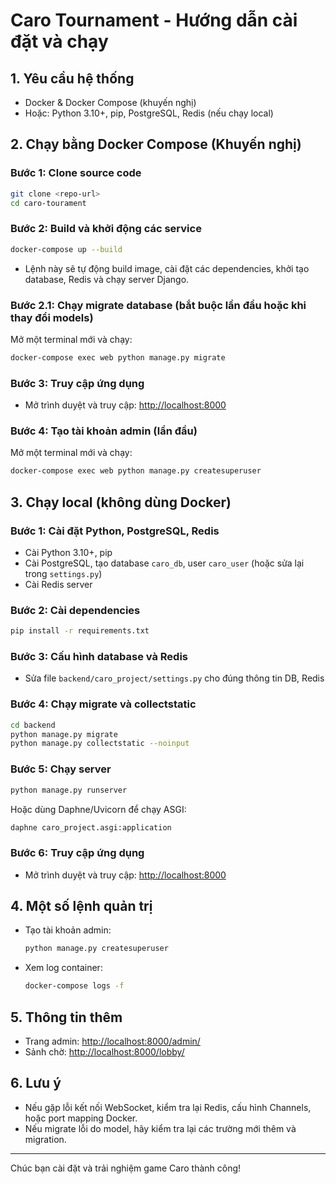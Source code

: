 # Caro Tournament - Hướng dẫn cài đặt và chạy

## 1. Yêu cầu hệ thống
- Docker & Docker Compose (khuyến nghị)
- Hoặc: Python 3.10+, pip, PostgreSQL, Redis (nếu chạy local)

## 2. Chạy bằng Docker Compose (Khuyến nghị)

### Bước 1: Clone source code
```bash
git clone <repo-url>
cd caro-tourament
```

### Bước 2: Build và khởi động các service
```bash
docker-compose up --build
```
- Lệnh này sẽ tự động build image, cài đặt các dependencies, khởi tạo database, Redis và chạy server Django.

### Bước 2.1: Chạy migrate database (bắt buộc lần đầu hoặc khi thay đổi models)
Mở một terminal mới và chạy:
```bash
docker-compose exec web python manage.py migrate
```

### Bước 3: Truy cập ứng dụng
- Mở trình duyệt và truy cập: [http://localhost:8000](http://localhost:8000)

### Bước 4: Tạo tài khoản admin (lần đầu)
Mở một terminal mới và chạy:
```bash
docker-compose exec web python manage.py createsuperuser
```

## 3. Chạy local (không dùng Docker)

### Bước 1: Cài đặt Python, PostgreSQL, Redis
- Cài Python 3.10+, pip
- Cài PostgreSQL, tạo database `caro_db`, user `caro_user` (hoặc sửa lại trong `settings.py`)
- Cài Redis server

### Bước 2: Cài dependencies
```bash
pip install -r requirements.txt
```

### Bước 3: Cấu hình database và Redis
- Sửa file `backend/caro_project/settings.py` cho đúng thông tin DB, Redis

### Bước 4: Chạy migrate và collectstatic
```bash
cd backend
python manage.py migrate
python manage.py collectstatic --noinput
```

### Bước 5: Chạy server
```bash
python manage.py runserver
```
Hoặc dùng Daphne/Uvicorn để chạy ASGI:
```bash
daphne caro_project.asgi:application
```

### Bước 6: Truy cập ứng dụng
- Mở trình duyệt và truy cập: [http://localhost:8000](http://localhost:8000)

## 4. Một số lệnh quản trị
- Tạo tài khoản admin:
  ```bash
  python manage.py createsuperuser
  ```
- Xem log container:
  ```bash
  docker-compose logs -f
  ```

## 5. Thông tin thêm
- Trang admin: [http://localhost:8000/admin/](http://localhost:8000/admin/)
- Sảnh chờ: [http://localhost:8000/lobby/](http://localhost:8000/lobby/)

## 6. Lưu ý
- Nếu gặp lỗi kết nối WebSocket, kiểm tra lại Redis, cấu hình Channels, hoặc port mapping Docker.
- Nếu migrate lỗi do model, hãy kiểm tra lại các trường mới thêm và migration.

---
Chúc bạn cài đặt và trải nghiệm game Caro thành công! 